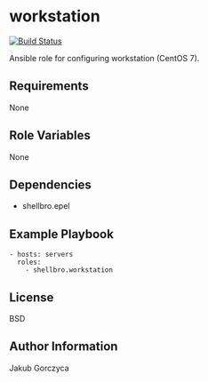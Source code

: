 workstation
===========

[![Build Status](https://travis-ci.org/shellbro/ansible-role-workstation.svg?branch=master)](https://travis-ci.org/shellbro/ansible-role-workstation)

Ansible role for configuring workstation (CentOS 7).

Requirements
------------

None

Role Variables
--------------

None

Dependencies
------------

- shellbro.epel

Example Playbook
----------------

    - hosts: servers
      roles:
        - shellbro.workstation

License
-------

BSD

Author Information
------------------

Jakub Gorczyca
